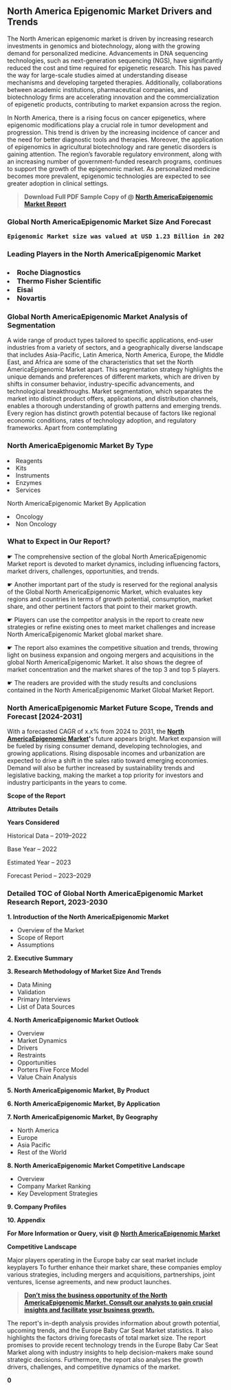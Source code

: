 <p> <h2>North America Epigenomic Market Drivers and Trends</h2><p>The North American epigenomic market is driven by increasing research investments in genomics and biotechnology, along with the growing demand for personalized medicine. Advancements in DNA sequencing technologies, such as next-generation sequencing (NGS), have significantly reduced the cost and time required for epigenetic research. This has paved the way for large-scale studies aimed at understanding disease mechanisms and developing targeted therapies. Additionally, collaborations between academic institutions, pharmaceutical companies, and biotechnology firms are accelerating innovation and the commercialization of epigenetic products, contributing to market expansion across the region.</p><p>In North America, there is a rising focus on cancer epigenetics, where epigenomic modifications play a crucial role in tumor development and progression. This trend is driven by the increasing incidence of cancer and the need for better diagnostic tools and therapies. Moreover, the application of epigenomics in agricultural biotechnology and rare genetic disorders is gaining attention. The region’s favorable regulatory environment, along with an increasing number of government-funded research programs, continues to support the growth of the epigenomic market. As personalized medicine becomes more prevalent, epigenomic technologies are expected to see greater adoption in clinical settings.</p></p><blockquote id="" class=""><strong>Download Full PDF Sample Copy of @&nbsp;<a href="https://www.verifiedmarketreports.com/download-sample/?rid=478675&utm_source=GitHub-Jan&utm_medium=258" target="_blank">North AmericaEpigenomic Market Report</a>&nbsp;&nbsp;</strong></blockquote><h3 id="" class=""><strong>Global&nbsp;North AmericaEpigenomic Market Size And Forecast</strong></h3><pre class="reader-text-block__code-block"><strong>Epigenomic Market size was valued at USD 1.23 Billion in 2022 and is projected to reach USD 2.75 Billion by 2030, growing at a CAGR of 12.4% from 2024 to 2030.</strong></pre><h3 id="" class="">Leading Players in the&nbsp;North AmericaEpigenomic Market</h3><h3 class=""></Li><Li>Roche Diagnostics</Li><Li> Thermo Fisher Scientific</Li><Li> Eisai</Li><Li> Novartis</h3><h3 id="" class="">Global&nbsp;North AmericaEpigenomic Market Analysis of Segmentation</h3><p id="" class="">A wide range of product types tailored to specific applications, end-user industries from a variety of sectors, and a geographically diverse landscape that includes Asia-Pacific, Latin America, North America, Europe, the Middle East, and Africa are some of the characteristics that set the North AmericaEpigenomic Market apart. This segmentation strategy highlights the unique demands and preferences of different markets, which are driven by shifts in consumer behavior, industry-specific advancements, and technological breakthroughs. Market segmentation, which separates the market into distinct product offers, applications, and distribution channels, enables a thorough understanding of growth patterns and emerging trends. Every region has distinct growth potential because of factors like regional economic conditions, rates of technology adoption, and regulatory frameworks. Apart from contemplating</p><h3 id="" class="">North AmericaEpigenomic Market&nbsp;By Type</h3><p></Li><Li>Reagents</Li><Li> Kits</Li><Li> Instruments</Li><Li> Enzymes</Li><Li> Services</p><div class="" data-test-id=""><p>North AmericaEpigenomic Market&nbsp;By Application</p></div><p class=""></Li><Li>Oncology</Li><Li> Non Oncology</p><div class="" data-test-id=""><h3><span class="">What to Expect in Our Report?</span></h3></div><div class="" data-test-id=""><p><span class="">☛ The comprehensive section of the global North AmericaEpigenomic Market report is devoted to market dynamics, including influencing factors, market drivers, challenges, opportunities, and trends.</span></p></div><div class="" data-test-id=""><p><span class="">☛ Another important part of the study is reserved for the regional analysis of the Global North AmericaEpigenomic Market, which evaluates key regions and countries in terms of growth potential, consumption, market share, and other pertinent factors that point to their market growth.</span></p></div><div class="" data-test-id=""><p><span class="">☛ Players can use the competitor analysis in the report to create new strategies or refine existing ones to meet market challenges and increase North AmericaEpigenomic Market global market share.</span></p></div><div class="" data-test-id=""><p><span class="">☛ The report also examines the competitive situation and trends, throwing light on business expansion and ongoing mergers and acquisitions in the global North AmericaEpigenomic Market. It also shows the degree of market concentration and the market shares of the top 3 and top 5 players.</span></p></div><div class="" data-test-id=""><p><span class="">☛ The readers are provided with the study results and conclusions contained in the North AmericaEpigenomic Market Global Market Report.</span></p></div><div class="" data-test-id=""><h3><span class="">North AmericaEpigenomic Market Future Scope, Trends and Forecast [2024-2031]</span></h3></div><div class="" data-test-id=""><p><span class="">With a forecasted CAGR of x.x% from 2024 to 2031, the <strong><a href="https://www.verifiedmarketreports.com/download-sample/?rid=478675&utm_source=GitHub-Jan&utm_medium=258" target="_blank">North AmericaEpigenomic Market</a>'</strong>s future appears bright. Market expansion will be fueled by rising consumer demand, developing technologies, and growing applications. Rising disposable incomes and urbanization are expected to drive a shift in the sales ratio toward emerging economies. Demand will also be further increased by sustainability trends and legislative backing, making the market a top priority for investors and industry participants in the years to come.</span></p><p id="ember66" class="ember-view reader-text-block__paragraph"><strong>Scope of the Report</strong></p><p id="ember67" class="ember-view reader-text-block__paragraph"><strong>Attributes Details</strong></p><p id="ember68" class="ember-view reader-text-block__paragraph"><strong>Years Considered</strong></p><p id="ember69" class="ember-view reader-text-block__paragraph">Historical Data &ndash; 2019&ndash;2022</p><p id="ember70" class="ember-view reader-text-block__paragraph">Base Year &ndash; 2022</p><p id="ember71" class="ember-view reader-text-block__paragraph">Estimated Year &ndash; 2023</p><p id="ember72" class="ember-view reader-text-block__paragraph">Forecast Period &ndash; 2023&ndash;2029</p></div><h3 id="" class="">Detailed TOC of Global North AmericaEpigenomic Market Research Report, 2023-2030</h3><p id="" class=""><strong>1. Introduction of the North AmericaEpigenomic Market</strong></p><ul><li>Overview of the Market</li><li>Scope of Report</li><li>Assumptions</li></ul><p id="" class=""><strong>2. Executive Summary</strong></p><p id="" class=""><strong>3. Research Methodology of Market Size And Trends</strong></p><ul><li>Data Mining</li><li>Validation</li><li>Primary Interviews</li><li>List of Data Sources</li></ul><p id="" class=""><strong>4. North AmericaEpigenomic Market Outlook</strong></p><ul><li>Overview</li><li>Market Dynamics</li><li>Drivers</li><li>Restraints</li><li>Opportunities</li><li>Porters Five Force Model</li><li>Value Chain Analysis</li></ul><p id="" class=""><strong>5. North AmericaEpigenomic Market, By Product</strong></p><p id="" class=""><strong>6. North AmericaEpigenomic Market, By Application</strong></p><p id="" class=""><strong>7. North AmericaEpigenomic Market, By Geography</strong></p><ul><li>North America</li><li>Europe</li><li>Asia Pacific</li><li>Rest of the World</li></ul><p id="" class=""><strong>8. North AmericaEpigenomic Market Competitive Landscape</strong></p><ul><li>Overview</li><li>Company Market Ranking</li><li>Key Development Strategies</li></ul><p id="" class=""><strong>9. Company Profiles</strong></p><p id="" class=""><strong>10. Appendix</strong></p><p><strong>For More Information or Query, visit&nbsp;@ <a href="https://www.verifiedmarketreports.com/product/epigenomic-market-size-and-forecast/" target="_blank">North AmericaEpigenomic Market</a></strong></p><p id="ember61" class="ember-view reader-text-block__paragraph"><strong>Competitive Landscape</strong></p><p id="ember62" class="ember-view reader-text-block__paragraph">Major players operating in the Europe baby car seat market include keyplayers To further enhance their market share, these companies employ various strategies, including mergers and acquisitions, partnerships, joint ventures, license agreements, and new product launches.</p><blockquote id="ember63" class="ember-view reader-text-block__blockquote"><strong><a href="https://www.verifiedmarketreports.com/download-sample/?rid=478675&utm_source=GitHub-Jan&utm_medium=258" target="_blank">Don&rsquo;t miss the business opportunity of the North AmericaEpigenomic Market. Consult our analysts to gain crucial insights and facilitate your business growth.</a></strong></blockquote><p id="ember64" class="ember-view reader-text-block__paragraph">The report's in-depth analysis provides information about growth potential, upcoming trends, and the Europe Baby Car Seat Market statistics. It also highlights the factors driving forecasts of total market size. The report promises to provide recent technology trends in the Europe Baby Car Seat Market along with industry insights to help decision-makers make sound strategic decisions. Furthermore, the report also analyses the growth drivers, challenges, and competitive dynamics of the market.</p><p class="ember-view reader-text-block__paragraph"><strong>0</strong></p>
